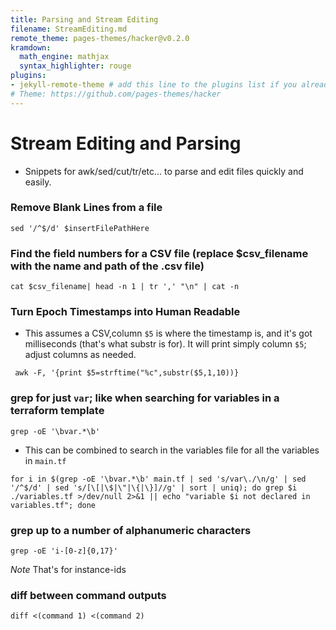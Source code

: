 ```yaml
---
title: Parsing and Stream Editing
filename: StreamEditing.md
remote_theme: pages-themes/hacker@v0.2.0
kramdown:
  math_engine: mathjax
  syntax_highlighter: rouge
plugins:
- jekyll-remote-theme # add this line to the plugins list if you already have one
# Theme: https://github.com/pages-themes/hacker
---
```

# Stream Editing and Parsing
* Snippets for awk/sed/cut/tr/etc... to parse and edit files quickly and easily.

### Remove Blank Lines from a file
```
sed '/^$/d' $insertFilePathHere
```
### Find the field numbers for a CSV file (replace $csv_filename with the name and path of the .csv file)
```
cat $csv_filename| head -n 1 | tr ',' "\n" | cat -n
```
### Turn Epoch Timestamps into Human Readable
* This assumes a CSV,column `$5` is where the timestamp is, and it's got milliseconds (that's what substr is for). It will print simply column `$5`; adjust columns as needed. 
```
 awk -F, '{print $5=strftime("%c",substr($5,1,10))}
```

### grep for just `var`; like when searching for variables in a terraform template
```
grep -oE '\bvar.*\b'
```
* This can be combined to search in the variables file for all the variables in `main.tf`
```
for i in $(grep -oE '\bvar.*\b' main.tf | sed 's/var\./\n/g' | sed '/^$/d' | sed 's/[\[|\$|\"|\{|\}]//g' | sort | uniq); do grep $i ./variables.tf >/dev/null 2>&1 || echo "variable $i not declared in variables.tf"; done
```

### grep up to a number of alphanumeric characters
```
grep -oE 'i-[0-z]{0,17}'
```
*Note* That's for instance-ids

### diff between command outputs
```
diff <(command 1) <(command 2)
```
